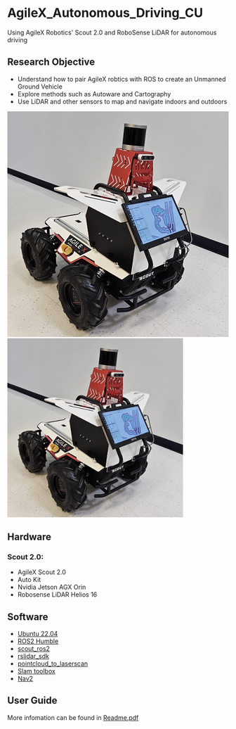 # AgileX_Autonomous_Driving_CU
Using AgileX Robotics' Scout 2.0 and RoboSense LiDAR for autonomous driving

## Research Objective
- Understand how to pair AgileX robtics with ROS to create an Unmanned Ground Vehicle
- Explore methods such as Autoware and Cartography
- Use LiDAR and other sensors to map and navigate indoors and outdoors

![screenshot](scout2.0.jpg)
<img src="scout2.0.jpg" width="400">

## Hardware
### Scout 2.0:
- AgileX Scout 2.0
- Auto Kit
- Nvidia Jetson AGX Orin
- Robosense LiDAR Helios 16

## Software
- [Ubuntu 22.04](https://releases.ubuntu.com/jammy/)
- [ROS2 Humble](https://docs.ros.org/en/humble/index.html)
- [scout_ros2](https://github.com/agilexrobotics/scout_ros2)
- [rslidar_sdk](https://github.com/RoboSense-LiDAR/rslidar_sdk)
- [pointcloud_to_laserscan](https://github.com/ros-perception/pointcloud_to_laserscan)
- [Slam toolbox](https://github.com/SteveMacenski/slam_toolbox)
- [Nav2](https://github.com/ros-navigation/navigation2)

## User Guide

More infomation can be found in [Readme.pdf](Readme.pdf)

